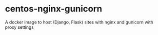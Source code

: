 # centos-nginx-gunicorn
A docker image to host (Django, Flask) sites with nginx and gunicorn with proxy settings

